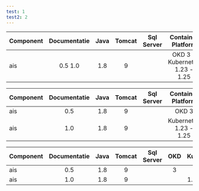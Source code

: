 ```yaml
---
test: 1
test2: 2
---
```


| Component   | Documentatie | Java  | Tomcat | Sql Server | Container Platform |
| ----------- | :---------:  | :---: | :----: | :--------: | :----------------: |
| ais         | 0.5 1.0      | 1.8   | 9      |            | OKD 3 - Kubernetes 1.23 - 1.25|


| Component   | Documentatie | Java  | Tomcat | Sql Server | Container Platform |
| ----------- | :---------:  | :---: | :----: | :--------: | :----------------: |
| ais         | 0.5          | 1.8   | 9      |            | OKD 3              |
| ais         | 1.0          | 1.8   | 9      |            | Kubernetes 1.23 - 1.25|



| Component   | Documentatie | Java  | Tomcat | Sql Server | OKD   | Kubernetes  |
| ----------- | :---------:  | :---: | :----: | :--------: | :---: | :---------: |
| ais         | 0.5          | 1.8   | 9      |            | 3     |             |
| ais         | 1.0          | 1.8   | 9      |            |       | 1.23 - 1.25 |
